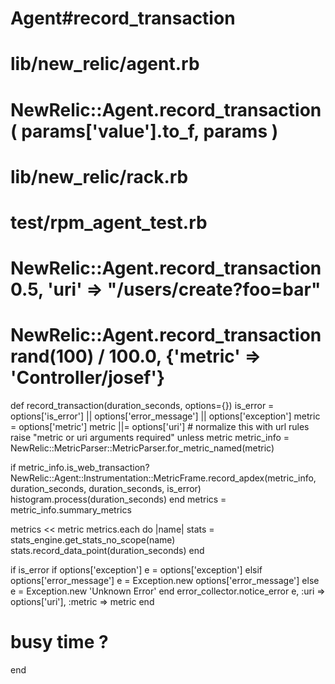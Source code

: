 # Agent#record_transaction
# lib/new_relic/agent.rb
# NewRelic::Agent.record_transaction( params['value'].to_f, params )
# lib/new_relic/rack.rb
# test/rpm_agent_test.rb
# NewRelic::Agent.record_transaction 0.5, 'uri' => "/users/create?foo=bar"
# NewRelic::Agent.record_transaction rand(100) / 100.0, {'metric' => 'Controller/josef'}

def record_transaction(duration_seconds, options={})
  is_error = options['is_error'] || options['error_message'] ||
options['exception']
  metric = options['metric']
  metric ||= options['uri'] # normalize this with url rules
  raise "metric or uri arguments required" unless metric
  metric_info =
NewRelic::MetricParser::MetricParser.for_metric_named(metric)

  if metric_info.is_web_transaction?
    NewRelic::Agent::Instrumentation::MetricFrame.record_apdex(metric_info,
duration_seconds, duration_seconds, is_error)
    histogram.process(duration_seconds)
  end
  metrics = metric_info.summary_metrics

  metrics << metric
  metrics.each do |name|
    stats = stats_engine.get_stats_no_scope(name)
    stats.record_data_point(duration_seconds)
  end

  if is_error
    if options['exception']
      e = options['exception']
    elsif options['error_message']
      e = Exception.new options['error_message']
    else
      e = Exception.new 'Unknown Error'
    end
    error_collector.notice_error e, :uri => options['uri'],
:metric => metric
  end
  # busy time ?
end

